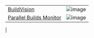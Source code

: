 | | |
|--|--|
| [BuildVision](https://marketplace.visualstudio.com/items?itemName=stefankert.BuildVision) | ![image](https://github.com/juwens/cheat-sheet/assets/11560817/460c42a9-c8ea-487b-9ef6-a63d5a3944ab) |
| [Parallel Builds Monitor](https://marketplace.visualstudio.com/items?itemName=ivson4.ParallelBuildsMonitor-18691) | ![image](https://github.com/juwens/cheat-sheet/assets/11560817/e1156726-8af2-48d2-b5b4-9ed115af492d)
 |
